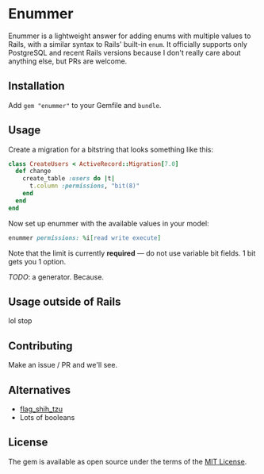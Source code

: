 # Enummer
Enummer is a lightweight answer for adding enums with multiple values to Rails, with a similar syntax to Rails' built-in `enum`. It officially supports only PostgreSQL and recent Rails versions because I don't really care about anything else, but PRs are welcome.

## Installation
Add `gem "enummer"` to your Gemfile and `bundle`.

## Usage
Create a migration for a bitstring that looks something like this:

```ruby
class CreateUsers < ActiveRecord::Migration[7.0]
  def change
    create_table :users do |t|
      t.column :permissions, "bit(8)"
    end
  end
end
```

Now set up enummer with the available values in your model:

```ruby
enummer permissions: %i[read write execute]
```

Note that the limit is currently **required** — do not use variable bit fields. 1 bit gets you 1 option.

*TODO*: a generator. Because.

## Usage outside of Rails
lol stop

## Contributing
Make an issue / PR and we'll see.

## Alternatives
- [flag_shih_tzu](https://github.com/pboling/flag_shih_tzu)
- Lots of booleans

## License
The gem is available as open source under the terms of the [MIT License](https://opensource.org/licenses/MIT).
